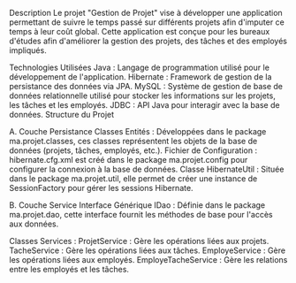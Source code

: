 Description
Le projet "Gestion de Projet" vise à développer une application permettant de suivre le temps passé sur différents projets afin d'imputer ce temps à leur coût global. Cette application est conçue pour les bureaux d'études afin d'améliorer la gestion des projets, des tâches et des employés impliqués.

Technologies Utilisées
Java : Langage de programmation utilisé pour le développement de l'application.
Hibernate : Framework de gestion de la persistance des données via JPA.
MySQL : Système de gestion de base de données relationnelle utilisé pour stocker les informations sur les projets, les tâches et les employés.
JDBC : API Java pour interagir avec la base de données.
Structure du Projet

A. Couche Persistance
Classes Entités : Développées dans le package ma.projet.classes, ces classes représentent les objets de la base de données (projets, tâches, employés, etc.).
Fichier de Configuration : hibernate.cfg.xml est créé dans le package ma.projet.config pour configurer la connexion à la base de données.
Classe HibernateUtil : Située dans le package ma.projet.util, elle permet de créer une instance de SessionFactory pour gérer les sessions Hibernate.

B. Couche Service
Interface Générique IDao : Définie dans le package ma.projet.dao, cette interface fournit les méthodes de base pour l'accès aux données.

Classes Services :
ProjetService : Gère les opérations liées aux projets.
TacheService : Gère les opérations liées aux tâches.
EmployeService : Gère les opérations liées aux employés.
EmployeTacheService : Gère les relations entre les employés et les tâches.
